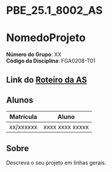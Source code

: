 # PBE_25.1_8002_AS

# NomedoProjeto 

**Número do Grupo**: XX<br>
**Código da Disciplina**: FGA0208-T01<br>

## Link do [Roteiro da AS](https://jonh-carvalho.github.io/PBE_25.1_8002/AS/)

## Alunos
|Matrícula | Aluno |
| -- | -- |
| xx/xxxxxx  |  xxxx xxxx xxxxx |

## Sobre 
Descreva o seu projeto em linhas gerais. 


